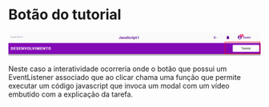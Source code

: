 # Botão do tutorial

![Botão Tutorial](images/desenvolvimento_01.png)

Neste caso a interatividade ocorreria onde o botão que possui um EventListener associado que ao clicar chama uma função que permite executar um código javascript que invoca um modal com um vídeo embutido com a explicação da tarefa.
